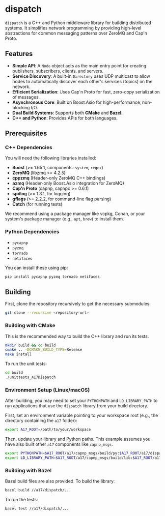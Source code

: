 # dispatch

`dispatch` is a C++ and Python middleware library for building distributed systems. It simplifies network programming by providing high-level abstractions for common messaging patterns over ZeroMQ and Cap'n Proto.

## Features

* **Simple API**: A `Node` object acts as the main entry point for creating publishers, subscribers, clients, and servers.
* **Service Discovery**: A built-in `Directory` uses UDP multicast to allow nodes to automatically discover each other's services (topics) on the network.
* **Efficient Serialization**: Uses Cap'n Proto for fast, zero-copy serialization of messages.
* **Asynchronous Core**: Built on Boost.Asio for high-performance, non-blocking I/O.
* **Dual Build Systems**: Supports both **CMake** and **Bazel**.
* **C++ and Python**: Provides APIs for both languages.

## Prerequisites

### C++ Dependencies

You will need the following libraries installed:

* **Boost** (>= 1.65.1, components: `system`, `regex`)
* **ZeroMQ** (libzmq >= 4.2.5)
* **cppzmq** (Header-only ZeroMQ C++ bindings)
* **azmq** (Header-only Boost.Asio integration for ZeroMQ)
* **Cap'n Proto** (capnp, capnpc >= 0.6.1)
* **spdlog** (>= 1.3.1, for logging)
* **gflags** (>= 2.2.2, for command-line flag parsing)
* **Catch** (for running tests)

We recommend using a package manager like vcpkg, Conan, or your system's package manager (e.g., `apt`, `brew`) to install them.

### Python Dependencies

* `pycapnp`
* `pyzmq`
* `tornado`
* `netifaces`

You can install these using pip:

```sh
pip install pycapnp pyzmq tornado netifaces
```

## Building

First, clone the repository recursively to get the necessary submodules:

```sh
git clone --recursive <repository-url>
```

### Building with CMake

This is the recommended way to build the C++ library and run its tests.

```sh
mkdir build && cd build
cmake .. -DCMAKE_BUILD_TYPE=Release
make install
```

To run the unit tests:

```bash
cd build
./unittests_A17Dispatch
```

### Environment Setup (Linux/macOS)

After building, you may need to set your `PYTHONPATH` and `LD_LIBRARY_PATH` to run applications that use the `dispatch` library from your build directory.

First, set an environment variable pointing to your workspace root (e.g., the directory containing the `a17` folder):

```bash
export A17_ROOT=/path/to/your/workspace
```

Then, update your library and Python paths. This example assumes you have also built other `a17` components like `capnp_msgs`.

```bash
export PYTHONPATH=$A17_ROOT/a17/capnp_msgs/build/py:$A17_ROOT/a17/dispatch/build/py:$PYTHONPATH
export LD_LIBRARY_PATH=$A17_ROOT/a17/capnp_msgs/build/lib:$A17_ROOT/a17/dispatch/build/lib:$LD_LIBRARY_PATH
```

### Building with Bazel

Bazel build files are also provided.
To build the library:

```sh
bazel build //a17/dispatch/... 
```

To run the tests:

```sh
bazel test //a17/dispatch/... 
```
